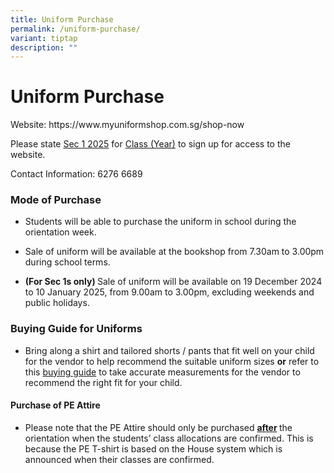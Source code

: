 ```yaml
---
title: Uniform Purchase
permalink: /uniform-purchase/
variant: tiptap
description: ""
---
```

<h1><strong>Uniform Purchase</strong></h1>
<p></p>
<p>Website: <a rel="noopener noreferrer nofollow" target="_blank">https://www.myuniformshop.com.sg/shop-now</a>
</p>
<p>Please state <u>Sec 1 2025</u> for <u>Class (Year)</u> to sign up for access
to the website.</p>
<p>Contact Information: 6276 6689</p>
<p></p>
<h3>Mode of Purchase</h3>
<ul data-tight="true" class="tight">
<li>
<p>Students will be able to purchase the uniform in school during the orientation
week.</p>
</li>
<li>
<p>Sale of uniform will be available at the bookshop from 7.30am to 3.00pm
during school terms.</p>
</li>
<li>
<p><strong>(For Sec 1s only) </strong>Sale of uniform will be available on
19 December 2024 to 10 January 2025, from 9.00am to 3.00pm, excluding weekends
and public holidays.</p>
</li>
</ul>
<p></p>
<h3>Buying Guide for Uniforms</h3>
<ul data-tight="true" class="tight">
<li>
<p>Bring along a shirt and tailored shorts / pants that fit well on your
child for the vendor to help recommend the suitable uniform sizes <strong>or</strong> refer
to this <a href="https://www.myuniformshop.com.sg/buying-guide" rel="noopener noreferrer nofollow" target="_blank">buying guide</a> to
take accurate measurements for the vendor to recommend the right fit for
your child.</p>
</li>
</ul>
<p></p>
<h4>Purchase of PE Attire</h4>
<ul data-tight="true" class="tight">
<li>
<p>Please note that the PE Attire should only be purchased <strong><u>after</u> </strong>the
orientation when the students’ class allocations are confirmed. This is
because the PE T-shirt is based on the House system which is announced
when their classes are confirmed.</p>
</li>
</ul>
<p>&nbsp;</p>